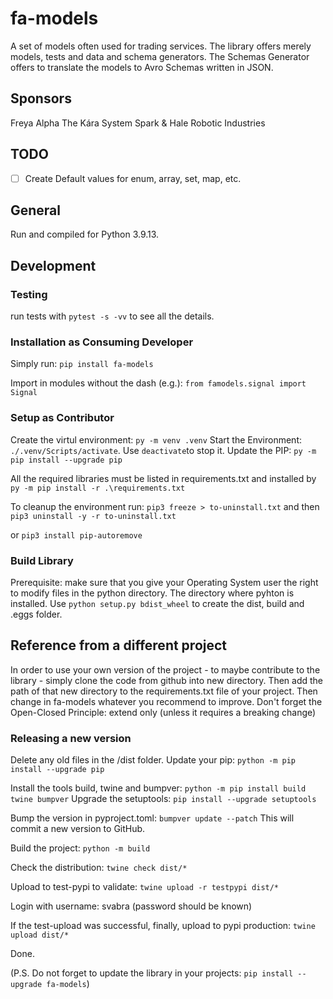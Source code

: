 # fa-models
A set of models often used for trading services. The library offers merely models, tests and data and schema generators. The Schemas Generator offers to translate the models to Avro Schemas written in JSON.

## Sponsors
Freya Alpha
The Kára System
Spark & Hale Robotic Industries

## TODO
- [ ] Create Default values for enum, array, set, map, etc.

## General
Run and compiled for Python 3.9.13.

## Development

### Testing
run tests with `pytest -s -vv` to see all the details.

### Installation as Consuming Developer

Simply run: `pip install fa-models`

Import in modules without the dash (e.g.): `from famodels.signal import Signal`

### Setup as Contributor
Create the virtul environment: `py -m venv .venv`
Start the Environment: `./.venv/Scripts/activate`. Use `deactivate`to stop it.
Update the PIP: `py -m pip install --upgrade pip`

All the required libraries must be listed in requirements.txt and installed by  `py -m pip install -r .\requirements.txt`

To cleanup the environment run:
`pip3 freeze > to-uninstall.txt` and then
`pip3 uninstall -y -r to-uninstall.txt`

or `pip3 install pip-autoremove`

### Build Library
Prerequisite: make sure that you give your Operating System user the right to modify files in the python directory. The directory where pyhton is installed.
Use `python setup.py bdist_wheel` to create the dist, build and .eggs folder.

## Reference from a different project
In order to use your own version of the project - to maybe contribute to the library - simply clone the code from github into new directory. Then add the path of that new directory to the requirements.txt file of your project. Then change in fa-models whatever you recommend to improve. Don't forget the Open-Closed Principle: extend only (unless it requires a breaking change)


### Releasing a new version

Delete any old files in the /dist folder.
Update your pip: `python -m pip install --upgrade pip`

Install the tools build, twine and bumpver: `python -m pip install build twine bumpver`
Upgrade the setuptools: `pip install --upgrade setuptools`

Bump the version in pyproject.toml: `bumpver update --patch`
This will commit a new version to GitHub.

Build the project: `python -m build`

Check the distribution: `twine check dist/*`

Upload to test-pypi to validate: `twine upload -r testpypi dist/*`

Login with username: svabra (password should be known)

If the test-upload was successful, finally, upload to pypi production: `twine upload dist/*`

Done.

(P.S. Do not forget to update the library in your projects: `pip install --upgrade fa-models`)

